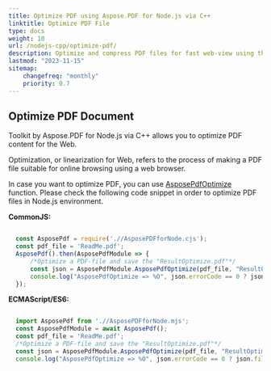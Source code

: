```yaml
---
title: Optimize PDF using Aspose.PDF for Node.js via C++ 
linktitle: Optimize PDF File
type: docs
weight: 10
url: /nodejs-cpp/optimize-pdf/
description: Optimize and compress PDF files for fast web-view using the Node.js environment.
lastmod: "2023-11-15"
sitemap:
    changefreq: "monthly"
    priority: 0.7
---
```


## Optimize PDF Document

Toolkit by Aspose.PDF for Node.js via C++ allows you to optimize PDF content for the Web. 

Optimization, or linearization for Web, refers to the process of making a PDF file suitable for online browsing using a web browser.

In case you want to optimize PDF, you can use [AsposePdfOptimize](https://reference.aspose.com/pdf/nodejs-cpp/organize/asposepdfoptimize/) function. 
Please check the following code snippet in order to optimize PDF files in Node.js environment.

**CommonJS:**

```cjs

  const AsposePdf = require('.//AsposePDFforNode.cjs');
  const pdf_file = 'ReadMe.pdf';
  AsposePdf().then(AsposePdfModule => {
      /*Optimize a PDF-file and save the "ResultOptimize.pdf"*/
      const json = AsposePdfModule.AsposePdfOptimize(pdf_file, "ResultOptimize.pdf");
      console.log("AsposePdfOptimize => %O", json.errorCode == 0 ? json.fileNameResult : json.errorText);
  });
```

**ECMAScript/ES6:**

```mjs

  import AsposePdf from './/AsposePDFforNode.mjs';
  const AsposePdfModule = await AsposePdf();
  const pdf_file = 'ReadMe.pdf';
  /*Optimize a PDF-file and save the "ResultOptimize.pdf"*/
  const json = AsposePdfModule.AsposePdfOptimize(pdf_file, "ResultOptimize.pdf");
  console.log("AsposePdfOptimize => %O", json.errorCode == 0 ? json.fileNameResult : json.errorText);
```